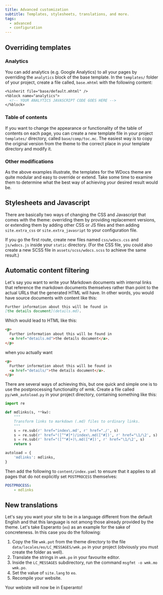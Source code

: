```yaml
---
title: Advanced customization
subtitle: Templates, stylesheets, translations, and more.
tags:
  - advanced
  - configuration
---
```


## Overriding templates

### Analytics

You can add analytics (e.g. Google Analytics) to all your pages by overriding the `analytics` block of the base template. In the `templates/` folder of your project, create a file called, `base.mhtml` with the following content:

```sgml
<%inherit file="base/default.mhtml" />
<%block name="analytics">
  <!-- YOUR ANALYTICS JAVASCRIPT CODE GOES HERE -->
</%block>
```

### Table of contents

If you want to change the appearance or functionality of the table of contents on each page, you can create a new template file in your project `templates/` directory, called `base/comp/toc.mc`. The easiest way is to copy the original version from the theme to the correct place in your template directory and modify it.

### Other modifications

As the above examples illustrate, the templates for the WDocs theme are quite modular and easy to override or extend. Take some time to examine them to determine what the best way of achieving your desired result would be.

## Stylesheets and Javascript

There are basically two ways of changing the CSS and Javascript that comes with the theme: overriding them by providing replacement versions, or extending them by adding other CSS or JS files and then adding `site.extra_css` or `site.extra_javasript` to your configuration file.

If you go the first route, create new files named `css/wdocs.css` and `js/wdocs.js` inside your `static` directory. (For the CSS file, you could also create a new SCSS file in `assets/scss/wdocs.scss` to achieve the same result.)

## Automatic content filtering

Let's say you want to write your Markdown documents with internal links that reference the markdown documents themselves rather than point to the actual URLs that the generated HTML will have. In other words, you would have source documents with content like this:

```markdown
Further information about this will be found in
[the details document](details.md).
```

Which would lead to HTML like this:

```html
<p>
  Further information about this will be found in
  <a href="details.md">the details document</a>.
</p>
```

when you actually want

```html
<p>
  Further information about this will be found in
  <a href="details/">the details document</a>.
</p>
```

There are several ways of achieving this, but one quick and simple one is to use the postprocessing functionality of wmk. Create a file called `py/wmk_autoload.py` in your project directory, containing something like this:

```python
import re

def mdlinks(s, **kw):
    """
    Transform links to markdown (.md) files to ordinary links.
    """
    s = re.sub(r' href="index\.md', r' href="./', s)
    s = re.sub(r' href="([^"#]*)/index\.md(["#])', r' href="\1/\2', s)
    s = re.sub(r' href="([^"#]+)\.md(["#])', r' href="\1/\2', s)
    return s

autoload = {
    'mdlinks': mdlinks,
}
```

Then add the following to `content/index.yaml` to ensure that it applies to all pages that do not explicitly set `POSTPROCESS` themselves:

```yaml
POSTPROCESS:
    - mdlinks
```

## New translations

Let's say you want your site to be in a language different from the default English and that this language is not among those already provided by the theme. Let's take Esperanto (`eo`) as an example for the sake of concreteness. In this case you do the following:

1. Copy the file `wmk.pot` from the theme directory to the file `data/locales/eo/LC_MESSAGES/wmk.po` in your project (obviously you must create the folder as well).
2. Translate the strings in `wmk.po` in your favourite editor.
3. Inside the `LC_MESSAGES` subdirectory, run the command `msgfmt -o wmk.mo wmk.po`.
4. Set the value of `site.lang` to `eo`.
5. Recompile your website.

Your webiste will now be in Esperanto!
